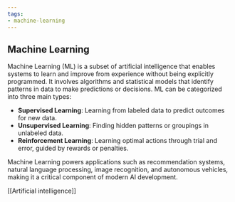 ```yaml
---
tags: 
- machine-learning
---
```


## **Machine Learning**

Machine Learning (ML) is a subset of artificial intelligence that enables systems to learn and improve from experience without being explicitly programmed. It involves algorithms and statistical models that identify patterns in data to make predictions or decisions. ML can be categorized into three main types:

- **Supervised Learning**: Learning from labeled data to predict outcomes for new data.
- **Unsupervised Learning**: Finding hidden patterns or groupings in unlabeled data.
- **Reinforcement Learning**: Learning optimal actions through trial and error, guided by rewards or penalties.

Machine Learning powers applications such as recommendation systems, natural language processing, image recognition, and autonomous vehicles, making it a critical component of modern AI development.

[[Artificial intelligence]]